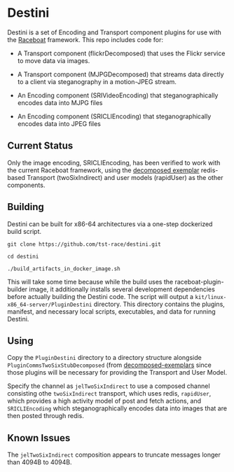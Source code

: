 # Destini

Destini is a set of Encoding and Transport component plugins for use with the [Raceboat](https://github.com/tst-race/raceboat) framework. This repo includes code for:

* A Transport component (flickrDecomposed) that uses the Flickr service to move data via images.

* A Transport component (MJPGDecomposed) that streams data directly to a client via steganography in a motion-JPEG stream.

* An Encoding component (SRIVideoEncoding) that steganographically encodes data into MJPG files

* An Encoding component (SRICLIEncoding) that steganographically encodes data into JPEG files

## Current Status

Only the image encoding, SRICLIEncoding, has been verified to work with the current Raceboat framework, using the [decomposed exemplar](https://github.com/tst-race/decomposed-exemplars) redis-based Transport (twoSixIndirect) and user models (rapidUser) as the other components.

## Building

Destini can be built for x86-64 architectures via a one-step dockerized build script.

```
git clone https://github.com/tst-race/destini.git

cd destini

./build_artifacts_in_docker_image.sh

```

This will take some time because while the build uses the raceboat-plugin-builder image, it additionally installs several development dependencies before actually building the Destini code. The script will output a `kit/linux-x86_64-server/PluginDestini` directory. This directory contains the plugins, manifest, and necessary local scripts, executables, and data for running Destini.

## Using

Copy the `PluginDestini` directory to a directory structure alongside `PluginCommsTwoSixStubDecomposed` (from [decomposed-exemplars](https://github.com/tst-race/decomposed-exemplars) since those plugins will be necessary for providing the Transport and User Model.

Specify the channel as `jelTwoSixIndirect` to use a composed channel consisting othe `twoSixIndirect` transport, which uses redis, `rapidUser`, which provides a high activity model of post and fetch actions, and `SRICLIEncoding` which steganographically encodes data into images that are then posted through redis.

## Known Issues

The `jelTwoSixIndirect` composition appears to truncate messages longer than 4094B to 4094B. 


